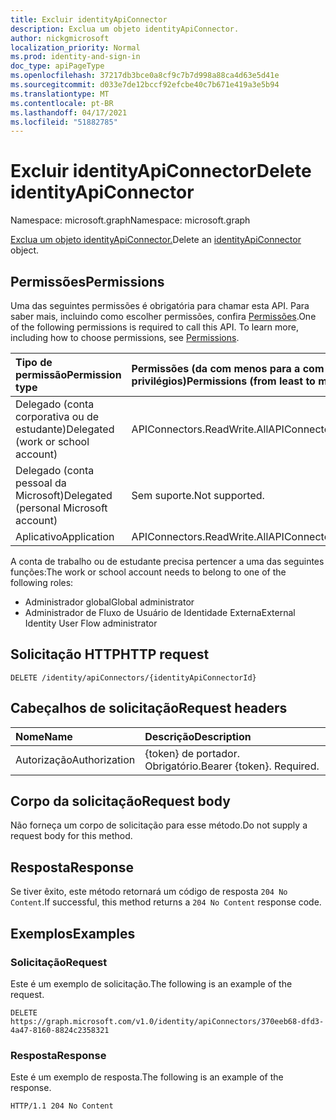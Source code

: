 ```yaml
---
title: Excluir identityApiConnector
description: Exclua um objeto identityApiConnector.
author: nickgmicrosoft
localization_priority: Normal
ms.prod: identity-and-sign-in
doc_type: apiPageType
ms.openlocfilehash: 37217db3bce0a8cf9c7b7d998a88ca4d63e5d41e
ms.sourcegitcommit: d033e7de12bccf92efcbe40c7b671e419a3e5b94
ms.translationtype: MT
ms.contentlocale: pt-BR
ms.lasthandoff: 04/17/2021
ms.locfileid: "51882785"
---
```

# <a name="delete-identityapiconnector"></a><span data-ttu-id="7d7ae-103">Excluir identityApiConnector</span><span class="sxs-lookup"><span data-stu-id="7d7ae-103">Delete identityApiConnector</span></span>

<span data-ttu-id="7d7ae-104">Namespace: microsoft.graph</span><span class="sxs-lookup"><span data-stu-id="7d7ae-104">Namespace: microsoft.graph</span></span>

<span data-ttu-id="7d7ae-105">[Exclua um objeto identityApiConnector.](../resources/identityapiconnector.md)</span><span class="sxs-lookup"><span data-stu-id="7d7ae-105">Delete an [identityApiConnector](../resources/identityapiconnector.md) object.</span></span>

## <a name="permissions"></a><span data-ttu-id="7d7ae-106">Permissões</span><span class="sxs-lookup"><span data-stu-id="7d7ae-106">Permissions</span></span>

<span data-ttu-id="7d7ae-p101">Uma das seguintes permissões é obrigatória para chamar esta API. Para saber mais, incluindo como escolher permissões, confira [Permissões](/graph/permissions-reference).</span><span class="sxs-lookup"><span data-stu-id="7d7ae-p101">One of the following permissions is required to call this API. To learn more, including how to choose permissions, see [Permissions](/graph/permissions-reference).</span></span>

| <span data-ttu-id="7d7ae-109">Tipo de permissão</span><span class="sxs-lookup"><span data-stu-id="7d7ae-109">Permission type</span></span>                        | <span data-ttu-id="7d7ae-110">Permissões (da com menos para a com mais privilégios)</span><span class="sxs-lookup"><span data-stu-id="7d7ae-110">Permissions (from least to most privileged)</span></span> |
| :------------------------------------- | :------------------------------------------ |
| <span data-ttu-id="7d7ae-111">Delegado (conta corporativa ou de estudante)</span><span class="sxs-lookup"><span data-stu-id="7d7ae-111">Delegated (work or school account)</span></span>     | <span data-ttu-id="7d7ae-112">APIConnectors.ReadWrite.All</span><span class="sxs-lookup"><span data-stu-id="7d7ae-112">APIConnectors.ReadWrite.All</span></span> |
| <span data-ttu-id="7d7ae-113">Delegado (conta pessoal da Microsoft)</span><span class="sxs-lookup"><span data-stu-id="7d7ae-113">Delegated (personal Microsoft account)</span></span> | <span data-ttu-id="7d7ae-114">Sem suporte.</span><span class="sxs-lookup"><span data-stu-id="7d7ae-114">Not supported.</span></span>  |
| <span data-ttu-id="7d7ae-115">Aplicativo</span><span class="sxs-lookup"><span data-stu-id="7d7ae-115">Application</span></span>                            | <span data-ttu-id="7d7ae-116">APIConnectors.ReadWrite.All</span><span class="sxs-lookup"><span data-stu-id="7d7ae-116">APIConnectors.ReadWrite.All</span></span> |

<span data-ttu-id="7d7ae-117">A conta de trabalho ou de estudante precisa pertencer a uma das seguintes funções:</span><span class="sxs-lookup"><span data-stu-id="7d7ae-117">The work or school account needs to belong to one of the following roles:</span></span>

* <span data-ttu-id="7d7ae-118">Administrador global</span><span class="sxs-lookup"><span data-stu-id="7d7ae-118">Global administrator</span></span>
* <span data-ttu-id="7d7ae-119">Administrador de Fluxo de Usuário de Identidade Externa</span><span class="sxs-lookup"><span data-stu-id="7d7ae-119">External Identity User Flow administrator</span></span>

## <a name="http-request"></a><span data-ttu-id="7d7ae-120">Solicitação HTTP</span><span class="sxs-lookup"><span data-stu-id="7d7ae-120">HTTP request</span></span>

<!-- {
  "blockType": "ignored"
}
-->

``` http
DELETE /identity/apiConnectors/{identityApiConnectorId}
```

## <a name="request-headers"></a><span data-ttu-id="7d7ae-121">Cabeçalhos de solicitação</span><span class="sxs-lookup"><span data-stu-id="7d7ae-121">Request headers</span></span>

|<span data-ttu-id="7d7ae-122">Nome</span><span class="sxs-lookup"><span data-stu-id="7d7ae-122">Name</span></span>|<span data-ttu-id="7d7ae-123">Descrição</span><span class="sxs-lookup"><span data-stu-id="7d7ae-123">Description</span></span>|
|:---|:---|
|<span data-ttu-id="7d7ae-124">Autorização</span><span class="sxs-lookup"><span data-stu-id="7d7ae-124">Authorization</span></span>|<span data-ttu-id="7d7ae-p102">{token} de portador. Obrigatório.</span><span class="sxs-lookup"><span data-stu-id="7d7ae-p102">Bearer {token}. Required.</span></span>|

## <a name="request-body"></a><span data-ttu-id="7d7ae-127">Corpo da solicitação</span><span class="sxs-lookup"><span data-stu-id="7d7ae-127">Request body</span></span>

<span data-ttu-id="7d7ae-128">Não forneça um corpo de solicitação para esse método.</span><span class="sxs-lookup"><span data-stu-id="7d7ae-128">Do not supply a request body for this method.</span></span>

## <a name="response"></a><span data-ttu-id="7d7ae-129">Resposta</span><span class="sxs-lookup"><span data-stu-id="7d7ae-129">Response</span></span>

<span data-ttu-id="7d7ae-130">Se tiver êxito, este método retornará um código de resposta `204 No Content`.</span><span class="sxs-lookup"><span data-stu-id="7d7ae-130">If successful, this method returns a `204 No Content` response code.</span></span>

## <a name="examples"></a><span data-ttu-id="7d7ae-131">Exemplos</span><span class="sxs-lookup"><span data-stu-id="7d7ae-131">Examples</span></span>

### <a name="request"></a><span data-ttu-id="7d7ae-132">Solicitação</span><span class="sxs-lookup"><span data-stu-id="7d7ae-132">Request</span></span>

<span data-ttu-id="7d7ae-133">Este é um exemplo de solicitação.</span><span class="sxs-lookup"><span data-stu-id="7d7ae-133">The following is an example of the request.</span></span>

<!-- {
  "blockType": "request",
  "name": "delete_identityapiconnector"
}
-->

``` http
DELETE https://graph.microsoft.com/v1.0/identity/apiConnectors/370eeb68-dfd3-4a47-8160-8824c2358321
```

### <a name="response"></a><span data-ttu-id="7d7ae-134">Resposta</span><span class="sxs-lookup"><span data-stu-id="7d7ae-134">Response</span></span>

<span data-ttu-id="7d7ae-135">Este é um exemplo de resposta.</span><span class="sxs-lookup"><span data-stu-id="7d7ae-135">The following is an example of the response.</span></span>

<!-- {
  "blockType": "response",
}
-->

``` http
HTTP/1.1 204 No Content
```
